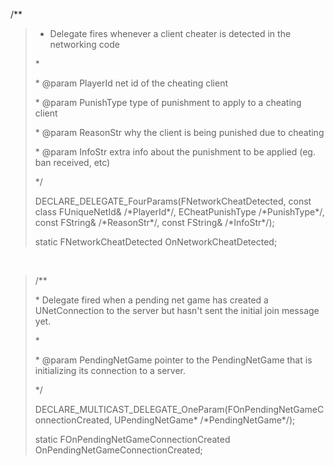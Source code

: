 /\*\*

> * Delegate fires whenever a client cheater is detected in the networking code
>
> \*
>
> \* @param PlayerId net id of the cheating client
>
> \* @param PunishType type of punishment to apply to a cheating client
>
> \* @param ReasonStr why the client is being punished due to cheating
>
> \* @param InfoStr extra info about the punishment to be applied (eg. ban received, etc)
>
> \*/
>
> DECLARE\_DELEGATE\_FourParams(FNetworkCheatDetected, const class FUniqueNetId& /\*PlayerId\*/, ECheatPunishType /\*PunishType\*/, const FString& /\*ReasonStr\*/, const FString& /\*InfoStr\*/);
>
> static FNetworkCheatDetected OnNetworkCheatDetected;

 

> /\*\*
>
> \* Delegate fired when a pending net game has created a UNetConnection to the server but hasn't sent the initial join message yet.
>
> \*
>
> \* @param PendingNetGame pointer to the PendingNetGame that is initializing its connection to a server.
>
> \*/
>
> DECLARE\_MULTICAST\_DELEGATE\_OneParam(FOnPendingNetGameConnectionCreated, UPendingNetGame\* /\*PendingNetGame\*/);
>
> static FOnPendingNetGameConnectionCreated OnPendingNetGameConnectionCreated;
